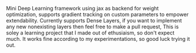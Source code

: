 Mini Deep Learning framework using jax as backend for weight optimization, supports gradient tracking on custom parameters to empower extendability.
Currently supports Dense Layers, if you want to implement any new nonexisting layers then feel free to make a pull request,
This is soley a learning project that I made out of ethusiaism, so don't expect much. 
It works fine according to my experimentations, so good luck trying it out.
